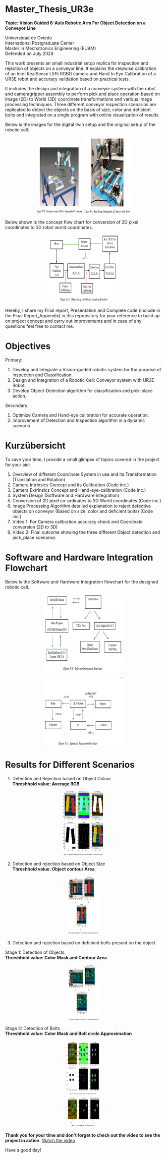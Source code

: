 # Master_Thesis_UR3e
**Topic: Vision Guided 6-Axis Robotic Arm For Object Detection on a Conveyor Line** <br>

Universidad de Oviedo <br>
International Postgraduate Center <br>
Master in Mechatronics Engineering (EU4M) <br>
Defended on July 2024 <br>

This work presents an small industrial setup replica for inspection and rejection of objects on a conveyor line. It explains the stepwise calibration of an Intel RealSense L515 RGBD camera and Hand
to Eye Calibration of a UR3E robot and accuracy validation based on practical tests. 

It includes the design and integration of a conveyor system with the robot and cameragripper assembly to perform pick and place operation based on Image (2D) to World (3D) coordinate transformations and various image processing techniques. Three different conveyor inspection scenarios are replicated to detect the objects on the basis of size, color and deficient bolts and integrated on a single program with online visualization of results.

Below is the images for the digital twin setup and the original setup of the robotic cell. 

<p align="center">
  <img src="Miscellaneous/Digital Twin Setup.png" width="30%" height="220"> <img src="Miscellaneous/Real Setup.png" width="30%" height="250">
</p>  

Below shown is the concept flow chart for conversion of 2D pixel coordinates to 3D robot world coordinates.

<p align="center">
  <img src="Miscellaneous/2D_3D_Cordinate_Conversion.png" width="45%" height="220">
</p>

Hereby, I share my Final report, Presentation and Complete code (include in the Final Report_Appendix) in this repopsitory for your reference to build up on project concept and carry out improvements and in case of any questions feel free to contact me.

# Objectives

Primary:
1. Develop and Integrate a Vision-guided robotic system for the purpose of Inspection and Classification.
2. Design and Integration of a Robotic Cell: Conveyor system with UR3E Robot.
3. Develop Object-Detection algorithm for classification and pick-place action.

Secondary:
1. Optimize Camera and Hand-eye calibration for accurate operation.
2. Improvement of Detection and Inspection algorithm in a dynamic scenario.

# Kurzübersicht
To save your time, I provide a small glimpse of topics covered in the project for your aid:

1. Overview of different Coordinate System in use and its Transformation (Translation and Rotation)
2. Camera Intrinsics Concept and its Calibration (Code inc.)
3. Camera Extrinsics Concept and Hand-eye-calibration (Code inc.)
4. System Design (Software and Hardware Integration)
5. Conversion of 2D pixel co-ordinates to 3D World coordinates (Code inc.)
6. Image Processing Algorithm detailed explanation to reject defective objects on conveyor (Based on size, color and deficient bolts) (Code inc.)
7. Video 1: For Camera calibration accuracy check and Coordinate conversion (2D to 3D)
8. Video 2: Final outcome showing the three different Object detection and pick_place scenarios

# Software and Hardware Integration Flowchart

Below is the Software and Hardware Integration flowchart for the designed robotic cell. 

<p align="center">
  <img src="Miscellaneous/Software_Setup.png" width="50%" height="250">
</p>  
<p align="center">
  <img src="Miscellaneous/Hardware_Integration.png" width="50%" height="225">
</p>

# Results for Different Scenarios

1. Detection and Rejection based on Object Colour <br>
   **Threshhold value: Average RGB**
<p align="center">
  <img src="Miscellaneous/Scenario1.png" width="26%" height="210">
</p>

2. Detection and rejection based on Object Size <br>
   **Threshhold value: Object contour Area**
<p align="center">
  <img src="Miscellaneous/Scenario2.png" width="20%" height="190">
</p>

3. Detection and rejection based on deficient bolts present on the object <br>

Stage 1: Detection of Objects <br>
   **Threshhold value: Color Mask and Contour Area**
<p align="center">
  <img src="Miscellaneous/Scenario2S1.png" width="20%" height="180">
</p>
   
Stage 2: Detection of Bolts <br>
   **Threshhold value: Color Mask and Bolt circle Approximation**
<p align="center">
  <img src="Miscellaneous/Scenario2S2.png" width="22%" height="280">
</p>

**Thank you for your time and don't forget to check out the video to see the project in action.** [Watch the video](./Inspection_Conveyor_UR3E_Integration_Video.mp4)  

Have a good day! 
  











